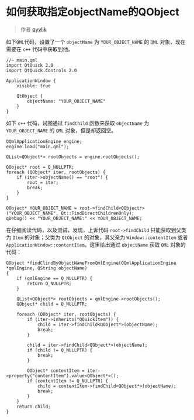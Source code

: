 # 如何获取指定objectName的QObject

> 作者 [qyvlik](http://blog.qyvlik.space)

如下`QML`代码，设置了一个 `objectName` 为 `YOUR_OBJECT_NAME` 的 `QML` 对象，现在需要在 `c++` 代码中获取到他。

```
//~ main.qml
import QtQuick 2.0
import QtQuick.Controls 2.0

ApplicationWindow {
    visible: true
    
    QtObject {
        objectName: "YOUR_OBJECT_NAME"
    }
}
```

如下 `c++` 代码，试图通过 `findChild` 函数来获取 `objectName` 为 `YOUR_OBJECT_NAME` 的 `QML` 对象，但是却返回空。

```
QQmlApplicationEngine engine;
engine.load("main.qml");

QList<QObject*> rootObjects = engine.rootObjects();

QObject* root = Q_NULLPTR;
foreach (QObject* iter, rootObjects) {
    if (iter->objectName() == "root") {
        root = iter;
        break;
    }
}

QObject* YOUR_OBJECT_NAME = root->findChild<QObject*>("YOUR_OBJECT_NAME", Qt::FindDirectChildrenOnly);
qDebug() << "YOUR_OBJECT_NAME:" << YOUR_OBJECT_NAME;
```

在仔细阅读代码，以及测试，发现，上诉代码 `root->findChild` 只能获取到父类为 `Item` 的对象；父类为  `QtObject` 的对象，其父亲为 `Window::contentItem` 或者 `ApplicationWindow::contentItem`。这里给出通过 `objectName` 获取  `QML` 对象的代码：

```
QObject *findClindByObjectNameFromQmlEngine(QQmlApplicationEngine *qmlEngine, QString objectName)
{
    if (qmlEngine == Q_NULLPTR) {
        return Q_NULLPTR;
    }

    QList<QObject*> rootObjects = qmlEngine->rootObjects();
    QObject* child = Q_NULLPTR;

    foreach (QObject* iter, rootObjects) {
        if (iter->inherits("QQuickItem")) {
            child = iter->findChild<QObject*>(objectName);
            break;
        }

        child = iter->findChild<QObject*>(objectName);
        if (child != Q_NULLPTR) {
            break;
        }

        QObject* contentItem = iter->property("contentItem").value<QObject*>();
        if (contentItem != Q_NULLPTR) {
            child = contentItem->findChild<QObject*>(objectName);
            break;
        }
    }
    return child;
}
```
